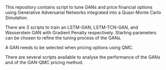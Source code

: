 This repository contains script to tune GANs and price financial options using Generative Adversarial Networks integrated into a Quasi-Monte Carlo Simulation.

There are 3 scripts to train an LSTM-GAN, LSTM-TCN-GAN, and Wasserstein GAN with Gradient Penalty respectively. Starting parameters can be chosen to refine the tuning process of the GANs.

A GAN needs to be selected when pricing options using QMC.

There are several scripts available to analyse the performance of the GANs and of the GAN-QMC pricing method.
